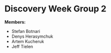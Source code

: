 # Discovery Week Group 2

**Members:**
- Stefan Botnari
- Denys Herasymchuk
- Artem Kucheruk
- Jeff Tielen